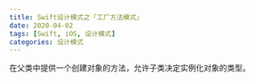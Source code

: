 ```yaml
---
title: Swift设计模式之「工厂方法模式」
date: 2020-04-02
tags: [Swift, iOS, 设计模式]
categories: 设计模式
---
```


在父类中提供一个创建对象的方法，允许子类决定实例化对象的类型。